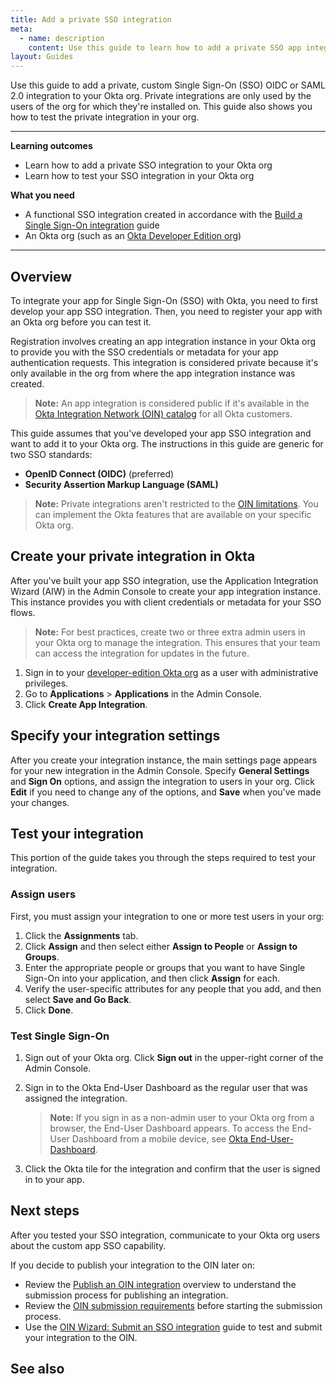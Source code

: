 ```yaml
---
title: Add a private SSO integration
meta:
  - name: description
    content: Use this guide to learn how to add a private SSO app integration to your Okta org.
layout: Guides
---
```


Use this guide to add a private, custom Single Sign-On (SSO) OIDC or SAML 2.0 integration to your Okta org. Private integrations are only used by the users of the org for which they're installed on. This guide also shows you how to test the private integration in your org.

---

**Learning outcomes**

* Learn how to add a private SSO integration to your Okta org
* Learn how to test your SSO integration in your Okta org

**What you need**

* A functional SSO integration created in accordance with the [Build a Single Sign-On integration](/docs/guides/build-sso-integration/) guide
* An Okta org (such as an [Okta Developer Edition org](https://developer.okta.com/signup))

---

## Overview

To integrate your app for Single Sign-On (SSO) with Okta, you need to first develop your app SSO integration. Then, you need to register your app with an Okta org before you can test it.

Registration involves creating an app integration instance in your Okta org to provide you with the SSO credentials or metadata for your app authentication requests. This integration is considered private because it's only available in the org from where the app integration instance was created.

> **Note:** An app integration is considered public if it's available in the [Okta Integration Network (OIN) catalog](https://www.okta.com/integrations/) for all Okta customers.

This guide assumes that you've developed your app SSO integration and want to add it to your Okta org. The instructions in this guide are generic for two SSO standards:

* **OpenID Connect (OIDC)** (preferred)
* **Security Assertion Markup Language (SAML)**

> **Note:** Private integrations aren't restricted to the [OIN limitations](/docs/guides/submit-app-prereq/main/#oin-limitations). You can implement the Okta features that are available on your specific Okta org.

## Create your private integration in Okta

After you've built your app SSO integration, use the Application Integration Wizard (AIW) in the Admin Console to create your app integration instance. This instance provides you with client credentials or metadata for your SSO flows.

> **Note:** For best practices, create two or three extra admin users in your Okta org to manage the integration. This ensures that your team can access the integration for updates in the future.

1. Sign in to your [developer-edition Okta org](/login/) as a user with administrative privileges.
1. Go to **Applications** > **Applications** in the Admin Console.
1. Click **Create App Integration**.

<StackSnippet snippet="create" />


## Specify your integration settings

After you create your integration instance, the main settings page appears for your new integration in the Admin Console. Specify **General Settings** and **Sign On** options, and assign the integration to users in your org. Click **Edit** if you need to change any of the options, and **Save** when you've made your changes.

<StackSnippet snippet="settings" />

## Test your integration

This portion of the guide takes you through the steps required to test your integration.

### Assign users

First, you must assign your integration to one or more test users in your org:

1. Click the **Assignments** tab.
1. Click **Assign** and then select either **Assign to People** or **Assign to Groups**.
1. Enter the appropriate people or groups that you want to have Single Sign-On into your application, and then click **Assign** for each.
1. Verify the user-specific attributes for any people that you add, and then select **Save and Go Back**.
1. Click **Done**.

### Test Single Sign-On

1. Sign out of your Okta org. Click **Sign out** in the upper-right corner of the Admin Console.
1. Sign in to the Okta End-User Dashboard as the regular user that was assigned the integration.

   > **Note:** If you sign in as a non-admin user to your Okta org from a browser, the End-User Dashboard appears. To access the End-User Dashboard from a mobile device, see [Okta End-User-Dashboard](https://help.okta.com/okta_help.htm?type=eu&id=ext_user_dashboard_overview).
1. Click the Okta tile for the integration and confirm that the user is signed in to your app.

<StackSnippet snippet="test" />

## Next steps

After you tested your SSO integration, communicate to your Okta org users about the custom app SSO capability.

If you decide to publish your integration to the OIN later on:

* Review the [Publish an OIN integration](/docs/guides/submit-app-overview/) overview to understand the submission process for publishing an integration.
* Review the [OIN submission requirements](/docs/guides/submit-app-prereq/) before starting the submission process.
* Use the [OIN Wizard: Submit an SSO integration](/docs/guides/submit-oin-app/saml2/main/) guide to test and submit your integration to the OIN.

## See also

<StackSnippet snippet="see-also" />
